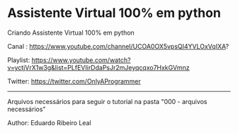 # Assistente Virtual 100% em python
Criando Assistente Virtual 100% em python

Canal : https://www.youtube.com/channel/UCOA0OX5vpsQI4YVLOxVqIXA?

Playlist: <https://www.youtube.com/watch?v=yctjVrX1w3g&list=PLfEVIirDdaPsJr2mJeyqcqxo7HxkGVmnz>

Twitter: https://twitter.com/OnlyAProgrammer
****
Arquivos necessários para seguir o tutorial na pasta "000 - arquivos necessários"

Author: Eduardo Ribeiro Leal
